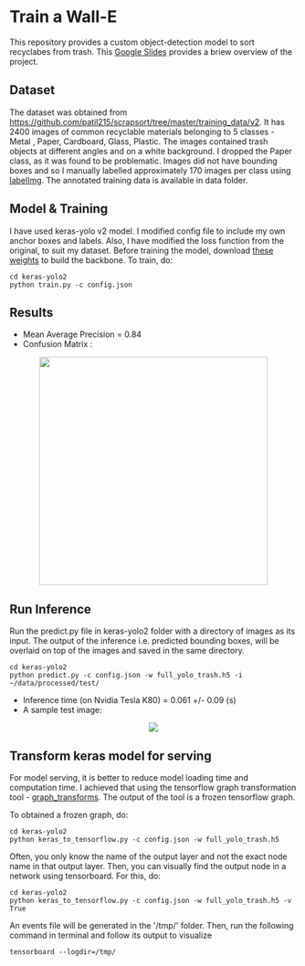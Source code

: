 # Train a Wall-E
This repository provides a custom object-detection model to sort recyclabes from trash. This [Google Slides](https://docs.google.com/presentation/d/1zeNFiWiGkVjS7e59hS5mzyFpvdS8Ayi5G3jqLYzYhPY/edit?usp=sharing) provides a briew overview of the project.
 
## Dataset
The dataset was obtained from <https://github.com/patil215/scrapsort/tree/master/training_data/v2>. It has 2400 images of common recyclable materials belonging to 5 classes - Metal , Paper, Cardboard, Glass, Plastic. The images contained trash objects at different angles and on a white background. I dropped the Paper class, as it was found to be problematic.  Images did not have bounding boxes and so I manually labelled approximately 170 images per class using [labelImg](https://github.com/tzutalin/labelImg). The annotated training data is available in data folder. 

## Model & Training
I have used keras-yolo v2 model. I modified config file to include my own anchor boxes and labels. Also, I have modified the loss function from the original, to suit my dataset. Before training the model, download [these weights](<https://code.et.stanford.edu/newmans/CS230/blob/b8c3aa0a181767adb495465f7e367e99b341778f/keras-yolo2/full_yolo_backend.h5>) to build the backbone. To train, do:

``` 
cd keras-yolo2
python train.py -c config.json
```

## Results
- Mean Average Precision = 0.84
- Confusion Matrix :
<p align="center">
 <img src="https://github.com/h2017/QuickDetection/blob/dev-data_pipeline-Sep_17_2018/ConfusionMatrix.png" width="400"> </p>


## Run Inference
Run the predict.py file in keras-yolo2 folder with a directory of images as its input. The output of the inference i.e. predicted bounding boxes, will be overlaid on top of the images and saved in the same directory.
```
cd keras-yolo2
python predict.py -c config.json -w full_yolo_trash.h5 -i ~/data/processed/test/
```
- Inference time (on Nvidia Tesla K80) = 0.061 +/- 0.09  (s)
- A sample test image: 
<p align="center">
 <img src="https://github.com/h2017/QuickDetection/blob/dev-data_pipeline-Sep_17_2018/SampleInferenceOutput.png"> </p>

## Transform keras model for serving
For model serving, it is better to reduce model loading time and computation time. I achieved that using the tensorflow graph transformation tool - [graph_transforms](<https://github.com/tensorflow/tensorflow/tree/master/tensorflow/tools/graph_transforms>). The output of the tool is a frozen tensorflow graph. 

To obtained a frozen graph, do:
```
cd keras-yolo2
python keras_to_tensorflow.py -c config.json -w full_yolo_trash.h5
```
Often, you only know the name of the output layer and not the exact node name in that output layer. Then, you can visually find the output node in a network using tensorboard. For this, do:
```
cd keras-yolo2
python keras_to_tensorflow.py -c config.json -w full_yolo_trash.h5 -v True
```
An events file will be generated in the '/tmp/' folder. Then, run the following command in terminal and follow its output to visualize
```
tensorboard --logdir=/tmp/
```
